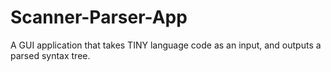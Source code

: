 # Scanner-Parser-App
A GUI application that takes TINY language code as an input, and outputs a parsed syntax tree.
